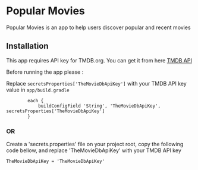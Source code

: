 # Popular Movies
Popular Movies is an app to help users discover popular and recent movies

## Installation
This app requires API key for TMDB.org. You can get it from here [TMDB API](https://www.themoviedb.org/documentation/api "TMDB API")

Before running the app please :

Replace `secretsProperties['TheMovieDbApiKey']` with your TMDB API key value in `app/build.gradle`


```
        each {
            buildConfigField 'String', 'TheMovieDbApiKey', secretsProperties['TheMovieDbApiKey']
        }

```
### OR

Create a 'secrets.properties' file on your project root, copy the following code bellow, and replace 'TheMovieDbApiKey' with your TMDB API key

```
TheMovieDbApiKey = 'TheMovieDbApiKey'

```


